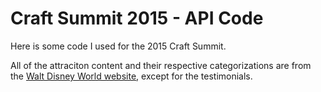 # Craft Summit 2015 - API Code

Here is some code I used for the 2015 Craft Summit.

All of the attraciton content and their respective categorizations are from the [Walt Disney World website](https://disneyworld.disney.go.com/attractions/), except for the testimonials.
